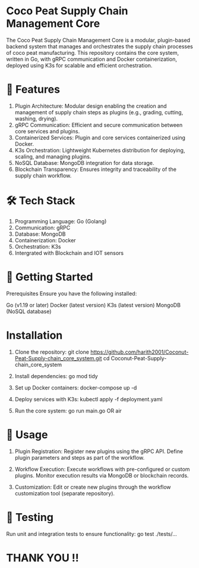 # Coco Peat Supply Chain Management Core
The Coco Peat Supply Chain Management Core is a modular, plugin-based backend system that manages and orchestrates the supply chain processes of coco peat manufacturing. This repository contains the core system, written in Go, with gRPC communication and Docker containerization, deployed using K3s for scalable and efficient orchestration.

# 🌟 Features
 1.  Plugin Architecture: Modular design enabling the creation and management of supply chain steps as plugins (e.g., grading, cutting, washing, drying).
 2. gRPC Communication: Efficient and secure communication between core services and plugins.
 3. Containerized Services: Plugin and core services containerized using Docker.
 4. K3s Orchestration: Lightweight Kubernetes distribution for deploying, scaling, and managing plugins.
 5. NoSQL Database: MongoDB integration for data storage.
 6. Blockchain Transparency: Ensures integrity and traceability of the supply chain workflow.

# 🛠️ Tech Stack
1. Programming Language: Go (Golang)
2. Communication: gRPC
3. Database: MongoDB
4. Containerization: Docker
5. Orchestration: K3s
6. Intergrated with Blockchain and IOT sensors

# 🚀 Getting Started
Prerequisites
Ensure you have the following installed:

Go (v1.19 or later)
Docker (latest version)
K3s (latest version)
MongoDB (NoSQL database)

# Installation

1. Clone the repository:
git clone https://github.com/harith2001/Coconut-Peat-Supply-chain_core_system.git
cd Coconut-Peat-Supply-chain_core_system

2. Install dependencies:
go mod tidy

3. Set up Docker containers:
docker-compose up -d

4. Deploy services with K3s:
kubectl apply -f deployment.yaml

5. Run the core system:
go run main.go 
OR
air

# 📖 Usage
1. Plugin Registration:
    Register new plugins using the gRPC API.
    Define plugin parameters and steps as part of the workflow.

2. Workflow Execution:
    Execute workflows with pre-configured or custom plugins.
    Monitor execution results via MongoDB or blockchain records.
    
3. Customization:
    Edit or create new plugins through the workflow customization tool (separate repository).

# 🧪 Testing
Run unit and integration tests to ensure functionality:
go test ./tests/...

# THANK YOU !!

